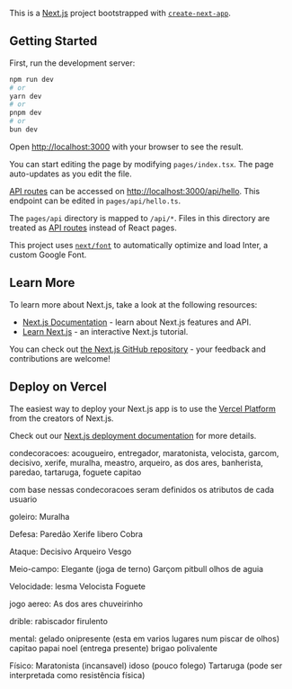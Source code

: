 This is a [Next.js](https://nextjs.org/) project bootstrapped with [`create-next-app`](https://github.com/vercel/next.js/tree/canary/packages/create-next-app).

## Getting Started

First, run the development server:

```bash
npm run dev
# or
yarn dev
# or
pnpm dev
# or
bun dev
```

Open [http://localhost:3000](http://localhost:3000) with your browser to see the result.

You can start editing the page by modifying `pages/index.tsx`. The page auto-updates as you edit the file.

[API routes](https://nextjs.org/docs/api-routes/introduction) can be accessed on [http://localhost:3000/api/hello](http://localhost:3000/api/hello). This endpoint can be edited in `pages/api/hello.ts`.

The `pages/api` directory is mapped to `/api/*`. Files in this directory are treated as [API routes](https://nextjs.org/docs/api-routes/introduction) instead of React pages.

This project uses [`next/font`](https://nextjs.org/docs/basic-features/font-optimization) to automatically optimize and load Inter, a custom Google Font.

## Learn More

To learn more about Next.js, take a look at the following resources:

- [Next.js Documentation](https://nextjs.org/docs) - learn about Next.js features and API.
- [Learn Next.js](https://nextjs.org/learn) - an interactive Next.js tutorial.

You can check out [the Next.js GitHub repository](https://github.com/vercel/next.js/) - your feedback and contributions are welcome!

## Deploy on Vercel

The easiest way to deploy your Next.js app is to use the [Vercel Platform](https://vercel.com/new?utm_medium=default-template&filter=next.js&utm_source=create-next-app&utm_campaign=create-next-app-readme) from the creators of Next.js.

Check out our [Next.js deployment documentation](https://nextjs.org/docs/deployment) for more details.


condecoracoes:  acougueiro, entregador, maratonista, velocista, garcom, decisivo, xerife, muralha, meastro, arqueiro, as dos ares, banherista, paredao, tartaruga, foguete
capitao

com base nessas condecoracoes seram definidos os atributos de cada usuario

goleiro:
Muralha 

Defesa:
Paredão
Xerife
libero
Cobra

Ataque:
Decisivo
Arqueiro
Vesgo

Meio-campo:
Elegante (joga de terno)
Garçom
pitbull
olhos de aguia

Velocidade:
lesma
Velocista
Foguete

jogo aereo:
As dos ares 
chuveirinho

drible:
rabiscador
firulento


mental:
gelado
onipresente (esta em varios lugares num piscar de olhos)
capitao
papai noel (entrega presente)
brigao
polivalente

Físico:
Maratonista (incansavel)
idoso (pouco folego)
Tartaruga (pode ser interpretada como resistência física)
